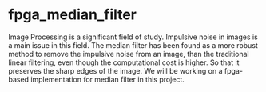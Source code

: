 # fpga_median_filter
Image Processing is a significant field of study. Impulsive noise in images is a main issue in this field. The median filter has been found as a more robust method to remove the impulsive noise from an image, than the traditional linear filtering, even though the computational cost is higher. So that it preserves the sharp edges of the image. We will be working on  a fpga-based implementation for median filter in this project.
